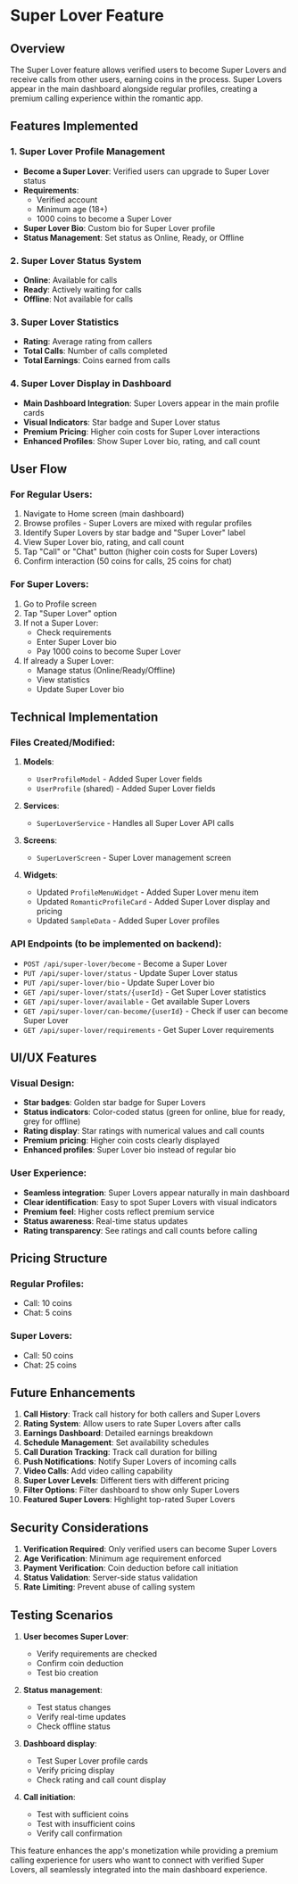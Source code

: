 # Super Lover Feature

## Overview
The Super Lover feature allows verified users to become Super Lovers and receive calls from other users, earning coins in the process. Super Lovers appear in the main dashboard alongside regular profiles, creating a premium calling experience within the romantic app.

## Features Implemented

### 1. Super Lover Profile Management
- **Become a Super Lover**: Verified users can upgrade to Super Lover status
- **Requirements**: 
  - Verified account
  - Minimum age (18+)
  - 1000 coins to become a Super Lover
- **Super Lover Bio**: Custom bio for Super Lover profile
- **Status Management**: Set status as Online, Ready, or Offline

### 2. Super Lover Status System
- **Online**: Available for calls
- **Ready**: Actively waiting for calls
- **Offline**: Not available for calls

### 3. Super Lover Statistics
- **Rating**: Average rating from callers
- **Total Calls**: Number of calls completed
- **Total Earnings**: Coins earned from calls

### 4. Super Lover Display in Dashboard
- **Main Dashboard Integration**: Super Lovers appear in the main profile cards
- **Visual Indicators**: Star badge and Super Lover status
- **Premium Pricing**: Higher coin costs for Super Lover interactions
- **Enhanced Profiles**: Show Super Lover bio, rating, and call count

## User Flow

### For Regular Users:
1. Navigate to Home screen (main dashboard)
2. Browse profiles - Super Lovers are mixed with regular profiles
3. Identify Super Lovers by star badge and "Super Lover" label
4. View Super Lover bio, rating, and call count
5. Tap "Call" or "Chat" button (higher coin costs for Super Lovers)
6. Confirm interaction (50 coins for calls, 25 coins for chat)

### For Super Lovers:
1. Go to Profile screen
2. Tap "Super Lover" option
3. If not a Super Lover:
   - Check requirements
   - Enter Super Lover bio
   - Pay 1000 coins to become Super Lover
4. If already a Super Lover:
   - Manage status (Online/Ready/Offline)
   - View statistics
   - Update Super Lover bio

## Technical Implementation

### Files Created/Modified:

1. **Models**:
   - `UserProfileModel` - Added Super Lover fields
   - `UserProfile` (shared) - Added Super Lover fields

2. **Services**:
   - `SuperLoverService` - Handles all Super Lover API calls

3. **Screens**:
   - `SuperLoverScreen` - Super Lover management screen

4. **Widgets**:
   - Updated `ProfileMenuWidget` - Added Super Lover menu item
   - Updated `RomanticProfileCard` - Added Super Lover display and pricing
   - Updated `SampleData` - Added Super Lover profiles

### API Endpoints (to be implemented on backend):
- `POST /api/super-lover/become` - Become a Super Lover
- `PUT /api/super-lover/status` - Update Super Lover status
- `PUT /api/super-lover/bio` - Update Super Lover bio
- `GET /api/super-lover/stats/{userId}` - Get Super Lover statistics
- `GET /api/super-lover/available` - Get available Super Lovers
- `GET /api/super-lover/can-become/{userId}` - Check if user can become Super Lover
- `GET /api/super-lover/requirements` - Get Super Lover requirements

## UI/UX Features

### Visual Design:
- **Star badges**: Golden star badge for Super Lovers
- **Status indicators**: Color-coded status (green for online, blue for ready, grey for offline)
- **Rating display**: Star ratings with numerical values and call counts
- **Premium pricing**: Higher coin costs clearly displayed
- **Enhanced profiles**: Super Lover bio instead of regular bio

### User Experience:
- **Seamless integration**: Super Lovers appear naturally in main dashboard
- **Clear identification**: Easy to spot Super Lovers with visual indicators
- **Premium feel**: Higher costs reflect premium service
- **Status awareness**: Real-time status updates
- **Rating transparency**: See ratings and call counts before calling

## Pricing Structure

### Regular Profiles:
- Call: 10 coins
- Chat: 5 coins

### Super Lovers:
- Call: 50 coins
- Chat: 25 coins

## Future Enhancements

1. **Call History**: Track call history for both callers and Super Lovers
2. **Rating System**: Allow users to rate Super Lovers after calls
3. **Earnings Dashboard**: Detailed earnings breakdown
4. **Schedule Management**: Set availability schedules
5. **Call Duration Tracking**: Track call duration for billing
6. **Push Notifications**: Notify Super Lovers of incoming calls
7. **Video Calls**: Add video calling capability
8. **Super Lover Levels**: Different tiers with different pricing
9. **Filter Options**: Filter dashboard to show only Super Lovers
10. **Featured Super Lovers**: Highlight top-rated Super Lovers

## Security Considerations

1. **Verification Required**: Only verified users can become Super Lovers
2. **Age Verification**: Minimum age requirement enforced
3. **Payment Verification**: Coin deduction before call initiation
4. **Status Validation**: Server-side status validation
5. **Rate Limiting**: Prevent abuse of calling system

## Testing Scenarios

1. **User becomes Super Lover**:
   - Verify requirements are checked
   - Confirm coin deduction
   - Test bio creation

2. **Status management**:
   - Test status changes
   - Verify real-time updates
   - Check offline status

3. **Dashboard display**:
   - Test Super Lover profile cards
   - Verify pricing display
   - Check rating and call count display

4. **Call initiation**:
   - Test with sufficient coins
   - Test with insufficient coins
   - Verify call confirmation

This feature enhances the app's monetization while providing a premium calling experience for users who want to connect with verified Super Lovers, all seamlessly integrated into the main dashboard experience.
